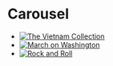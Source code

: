 # Carousel

- [![The Vietnam Collection](https://s3.amazonaws.com/openvault.wgbh.org/carousel/carousel_vietnam-q-80.jpg)](/collections/vietnam/interviews)
- [![March on Washington](https://s3.amazonaws.com/openvault.wgbh.org/carousel/carousel_march-q-80.jpg)](/collections/march_on_washington/ern-coverage)
- [![Rock and Roll](https://s3.amazonaws.com/openvault.wgbh.org/carousel/carousel_guitar-q-80.jpg)](/collections/rock_roll/interviews)
